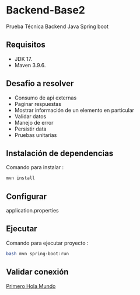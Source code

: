 # Backend-Base2

Prueba Técnica Backend Java Spring boot

## Requisitos

- JDK 17.
- Maven 3.9.6.

## Desafio a resolver

- Consumo de api externas
- Paginar respuestas
- Mostrar información de un elemento en particular
- Validar datos
- Manejo de error
- Persistir data
- Pruebas unitarias

## Instalación de dependencias

Comando para instalar :

```bash
mvn install
  ```

## Configurar

application.properties

## Ejecutar 

Comando para ejecutar proyecto :

```bash
bash mvn spring-boot:run
```

## Validar conexión 

<a href="http://localhost:8080/api">Primero Hola Mundo</a>
